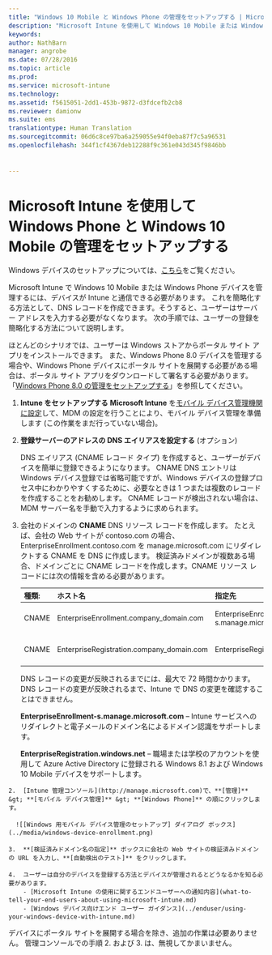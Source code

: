 ```yaml
---
title: "Windows 10 Mobile と Windows Phone の管理をセットアップする | Microsoft Intune"
description: "Microsoft Intune を使用して Windows 10 Mobile または Windows Phone デバイスのモバイル デバイス管理 (MDM) を有効にします。"
keywords: 
author: NathBarn
manager: angrobe
ms.date: 07/28/2016
ms.topic: article
ms.prod: 
ms.service: microsoft-intune
ms.technology: 
ms.assetid: f5615051-2dd1-453b-9872-d3fdcefb2cb8
ms.reviewer: damionw
ms.suite: ems
translationtype: Human Translation
ms.sourcegitcommit: 06d6c8ce97ba6a259055e94f0eba87f7c5a96531
ms.openlocfilehash: 344f1cf4367deb12288f9c361e043d345f9846bb


---
```



# Microsoft Intune を使用して Windows Phone と Windows 10 Mobile の管理をセットアップする
Windows デバイスのセットアップについては、[こちら](../enduser/using-your-windows-device-with-intune.md)をご覧ください。

Microsoft Intune で Windows 10 Mobile または Windows Phone デバイスを管理するには、デバイスが Intune と通信できる必要があります。 これを簡略化する方法として、DNS レコードを作成できます。そうすると、ユーザーはサーバー アドレスを入力する必要がなくなります。 次の手順では、ユーザーの登録を簡略化する方法について説明します。  

ほとんどのシナリオでは、ユーザーは Windows ストアからポータル サイト アプリをインストールできます。 また、Windows Phone 8.0 デバイスを管理する場合や、Windows Phone デバイスにポータル サイトを展開する必要がある場合は、ポータル サイト アプリをダウンロードして署名する必要があります。 「[Windows Phone 8.0 の管理をセットアップする](set-up-windows-phone-8.0-management-with-microsoft-intune.md)」を参照してください。

1.  **Intune をセットアップする** **Microsoft Intune** を[モバイル デバイス管理機関に設定](get-ready-to-enroll-devices-in-microsoft-intune.md#set-mobile-device-management-authority)して、MDM の設定を行うことにより、モバイル デバイス管理を準備します (この作業をまだ行っていない場合)。

2.  **登録サーバーのアドレスの DNS エイリアスを設定する** (オプション)

    DNS エイリアス (CNAME レコード タイプ) を作成すると、ユーザーがデバイスを簡単に登録できるようになります。 CNAME DNS エントリは Windows デバイス登録では省略可能ですが、Windows デバイスの登録プロセス中にわかりやすくするために、必要なときは 1 つまたは複数のレコードを作成することをお勧めします。 CNAME レコードが検出されない場合は、MDM サーバー名を手動で入力するように求められます。

  1.  会社のドメインの **CNAME** DNS リソース レコードを作成します。 たとえば、会社の Web サイトが contoso.com の場合、EnterpriseEnrollment.contoso.com を manage.microsoft.com にリダイレクトする CNAME を DNS に作成します。 検証済みドメインが複数ある場合、ドメインごとに CNAME レコードを作成します。CNAME リソース レコードには次の情報を含める必要があります。

      |種類:|ホスト名|指定先|TTL|
      |--------|-------------|-------------|-------|
      |CNAME|EnterpriseEnrollment.company_domain.com|EnterpriseEnrollment-s.manage.microsoft.com |1 時間|
      |CNAME|EnterpriseRegistration.company_domain.com|EnterpriseRegistration.windows.net|1 時間|

      DNS レコードの変更が反映されるまでには、最大で 72 時間かかります。 DNS レコードの変更が反映されるまで、Intune で DNS の変更を確認することはできません。

      **EnterpriseEnrollment-s.manage.microsoft.com** – Intune サービスへのリダイレクトと電子メールのドメイン名によるドメイン認識をサポートします。

      **EnterpriseRegistration.windows.net** – 職場または学校のアカウントを使用して Azure Active Directory に登録される Windows 8.1 および Windows 10 Mobile デバイスをサポートします。

    2.  [Intune 管理コンソール](http://manage.microsoft.com)で、**[管理]** &gt; **[モバイル デバイス管理]** &gt; **[Windows Phone]** の順にクリックします。

      ![[Windows 用モバイル デバイス管理のセットアップ] ダイアログ ボックス](../media/windows-device-enrollment.png)

    3.  **[検証済みドメイン名の指定]** ボックスに会社の Web サイトの検証済みドメインの URL を入力し、**[自動検出のテスト]** をクリックします。

    4.  ユーザーは自分のデバイスを登録する方法とデバイスが管理されるとどうなるかを知る必要があります。
        - [Microsoft Intune の使用に関するエンドユーザーへの通知内容](what-to-tell-your-end-users-about-using-microsoft-intune.md)
        - [Windows デバイス向けエンド ユーザー ガイダンス](../enduser/using-your-windows-device-with-intune.md)



デバイスにポータル サイトを展開する場合を除き、追加の作業は必要ありません。  管理コンソールでの手順 2. および 3. は、無視してかまいません。



<!--HONumber=Aug16_HO1-->


